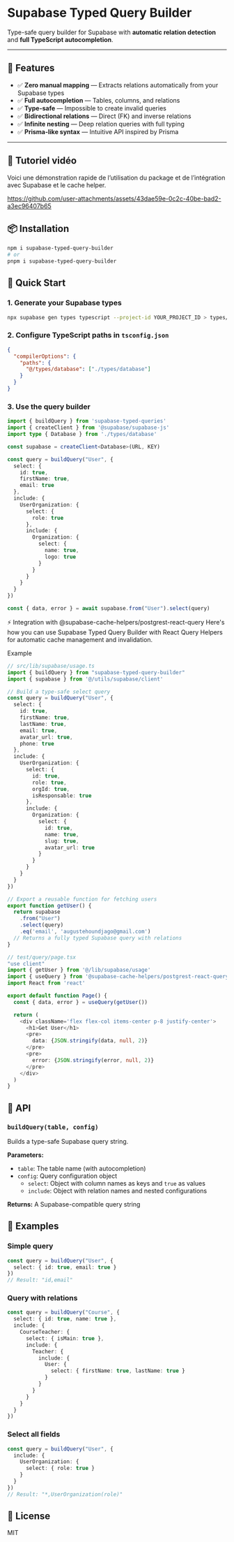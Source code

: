 # Supabase Typed Query Builder

Type-safe query builder for Supabase with **automatic relation detection** and **full TypeScript autocompletion**.

---

## 🎯 Features

- ✅ **Zero manual mapping** — Extracts relations automatically from your Supabase types  
- ✅ **Full autocompletion** — Tables, columns, and relations  
- ✅ **Type-safe** — Impossible to create invalid queries  
- ✅ **Bidirectional relations** — Direct (FK) and inverse relations  
- ✅ **Infinite nesting** — Deep relation queries with full typing  
- ✅ **Prisma-like syntax** — Intuitive API inspired by Prisma  

---

## 🎥 Tutoriel vidéo

Voici une démonstration rapide de l’utilisation du package et de l’intégration avec Supabase et le cache helper.  


https://github.com/user-attachments/assets/43dae59e-0c2c-40be-bad2-a3ec96407b65




## 📦 Installation

```bash
npm i supabase-typed-query-builder
# or
pnpm i supabase-typed-query-builder
```
## 🚀 Quick Start

### 1. Generate your Supabase types
```bash
npx supabase gen types typescript --project-id YOUR_PROJECT_ID > types/database.ts
```

### 2. Configure TypeScript paths in `tsconfig.json`
```json
{
  "compilerOptions": {
    "paths": {
      "@/types/database": ["./types/database"]
    }
  }
}
```

### 3. Use the query builder
```typescript
import { buildQuery } from 'supabase-typed-queries'
import { createClient } from '@supabase/supabase-js'
import type { Database } from './types/database'

const supabase = createClient<Database>(URL, KEY)

const query = buildQuery("User", {
  select: {
    id: true,
    firstName: true,
    email: true
  },
  include: {
    UserOrganization: {
      select: {
        role: true
      },
      include: {
        Organization: {
          select: {
            name: true,
            logo: true
          }
        }
      }
    }
  }
})

const { data, error } = await supabase.from("User").select(query)
```


⚡ Integration with @supabase-cache-helpers/postgrest-react-query
Here's how you can use Supabase Typed Query Builder with React Query Helpers for automatic cache management and invalidation.

Example

```typescript
// src/lib/supabase/usage.ts
import { buildQuery } from "supabase-typed-query-builder"
import { supabase } from '@/utils/supabase/client'

// Build a type-safe select query
const query = buildQuery("User", {
  select: {
    id: true,
    firstName: true,
    lastName: true,
    email: true,
    avatar_url: true,
    phone: true
  },
  include: {
    UserOrganization: {
      select: {
        id: true,
        role: true,
        orgId: true,
        isResponsable: true
      },
      include: {
        Organization: {
          select: {
            id: true,
            name: true,
            slug: true,
            avatar_url: true
          }
        }
      }
    }
  }
})

// Export a reusable function for fetching users
export function getUser() {
  return supabase
    .from("User")
    .select(query)
    .eq('email', 'augustehoundjago@gmail.com')
  // Returns a fully typed Supabase query with relations
}
```

```typescript
// test/query/page.tsx
"use client"
import { getUser } from '@/lib/supabase/usage'
import { useQuery } from '@supabase-cache-helpers/postgrest-react-query'
import React from 'react'

export default function Page() {
  const { data, error } = useQuery(getUser())

  return (
    <div className='flex flex-col items-center p-8 justify-center'>
      <h1>Get User</h1>
      <pre>
        data: {JSON.stringify(data, null, 2)}
      </pre>
      <pre>
        error: {JSON.stringify(error, null, 2)}
      </pre>
    </div>
  )
}
```

## 📖 API

### `buildQuery(table, config)`

Builds a type-safe Supabase query string.

**Parameters:**
- `table`: The table name (with autocompletion)
- `config`: Query configuration object
  - `select`: Object with column names as keys and `true` as values
  - `include`: Object with relation names and nested configurations

**Returns:** A Supabase-compatible query string

## 🎨 Examples

### Simple query
```typescript
const query = buildQuery("User", {
  select: { id: true, email: true }
})
// Result: "id,email"
```

### Query with relations
```typescript
const query = buildQuery("Course", {
  select: { id: true, name: true },
  include: {
    CourseTeacher: {
      select: { isMain: true },
      include: {
        Teacher: {
          include: {
            User: {
              select: { firstName: true, lastName: true }
            }
          }
        }
      }
    }
  }
})
```

### Select all fields
```typescript
const query = buildQuery("User", {
  include: {
    UserOrganization: {
      select: { role: true }
    }
  }
})
// Result: "*,UserOrganization(role)"
```

## 📄 License

MIT
